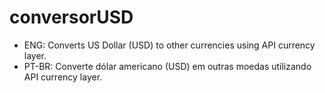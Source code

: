 # conversorUSD

- ENG: Converts US Dollar (USD) to other currencies using API currency layer.
- PT-BR: Converte dólar americano (USD) em outras moedas utilizando API currency layer.
